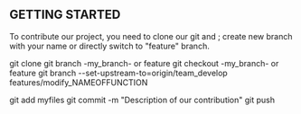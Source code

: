 ## GETTING STARTED

To contribute our project, you need to clone our git and ; create new branch with your name or directly switch to "feature" branch.

git clone
git branch -my_branch- or feature
git checkout -my_branch- or feature
git branch --set-upstream-to=origin/team_develop features/modify_NAMEOFFUNCTION

git add myfiles
git commit -m "Description of our contribution"
git push
